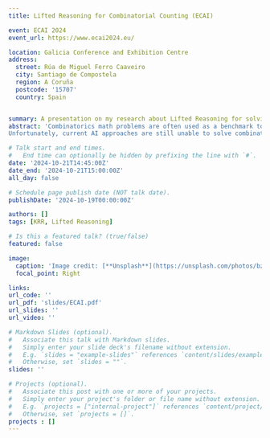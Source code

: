 ```yaml
---
title: Lifted Reasoning for Combinatorial Counting (ECAI)

event: ECAI 2024
event_url: https://www.ecai2024.eu/

location: Galicia Conference and Exhibition Centre
address:
  street: Rúa de Miguel Ferro Caaveiro
  city: Santiago de Compostela
  region: A Coruña
  postcode: '15707'
  country: Spain


summary: A presentation on my research about Lifted Reasoning for solving Combinatorics Math Word Problems.
abstract: 'Combinatorics math problems are often used as a benchmark to test human cognitive and logical problem-solving skills. These problems are concerned with counting the number of solutions that exist in a specific scenario that is sketched in natural language. Humans are adept at solving such problems as they can identify commonly occurring structures in the questions for which a closed-form formula exists for computing the answer. These formulas exploit the exchangeability of objects and symmetries to avoid a brute-force enumeration of all possible solutions. 
Unfortunately, current AI approaches are still unable to solve combinatorial problems in this way. We aim to fill this gap by developing novel AI techniques for representing and solving such problems. We make the following five contributions. First, we identify a class of combinatorics math problems which traditional lifted counting techniques fail to model or solve efficiently. Second, we propose a novel declarative language for this class of problems. Third, we propose novel lifted solving algorithms bridging probabilistic inference techniques and constraint programming. Fourth, we implement them in a lifted solver that solves efficiently the class of problems under investigation. Finally, we evaluate our contributions on a real-world combinatorics math problems dataset and synthetic benchmarks.'

# Talk start and end times.
#   End time can optionally be hidden by prefixing the line with `#`.
date: '2024-10-21T14:45:00Z'
date_end: '2024-10-21T15:00:00Z'
all_day: false

# Schedule page publish date (NOT talk date).
publishDate: '2024-10-19T00:00:00Z'

authors: []
tags: [KRR, Lifted Reasoning]

# Is this a featured talk? (true/false)
featured: false

image:
  caption: 'Image credit: [**Unsplash**](https://unsplash.com/photos/bzdhc5b3Bxs)'
  focal_point: Right

links:
url_code: ''
url_pdf: 'slides/ECAI.pdf'
url_slides: ''
url_video: ''

# Markdown Slides (optional).
#   Associate this talk with Markdown slides.
#   Simply enter your slide deck's filename without extension.
#   E.g. `slides = "example-slides"` references `content/slides/example-slides.md`.
#   Otherwise, set `slides = ""`.
slides: ''

# Projects (optional).
#   Associate this post with one or more of your projects.
#   Simply enter your project's folder or file name without extension.
#   E.g. `projects = ["internal-project"]` references `content/project/deep-learning/index.md`.
#   Otherwise, set `projects = []`.
projects : []
---
```


